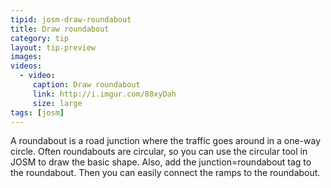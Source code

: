 ```yaml
---
tipid: josm-draw-roundabout
title: Draw roundabout
category: tip
layout: tip-preview
images:
videos:
  - video:
     caption: Draw roundabout
     link: http://i.imgur.com/88xyDah
     size: large
tags: [josm]
---
```


A roundabout is a road junction where the traffic goes around in a one-way circle. Often roundabouts are circular, so you can use the circular tool in JOSM to draw the basic shape. Also, add the junction=roundabout tag to the roundabout. Then you can easily connect the ramps to the roundabout.

 
